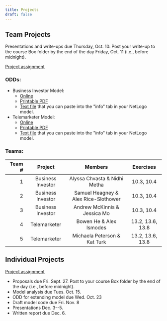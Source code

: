 ```yaml
---
title: Projects
draft: false
---
```


## Team Projects

Presentations and write-ups due Thursday, Oct. 10. Post your write-up to the course Box folder by the end of the day Friday, Oct. 11 (i.e., before midnight).

[Project assignment](/assignment/TeamProjectAssignment.pdf)

### ODDs:

* Business Investor Model:
  * [Online](/projects/business_investor_odd)
  * [Printable PDF](/files/odd/business_investor_odd.pdf)
  * [Text file](/files/odd/business_investor_odd.md) that you can paste into the "info" tab in your NetLogo model.
* Telemarketer Model:
  * [Online](/projects/telemarketer_odd)
  * [Printable PDF](/files/odd/telemarketer_odd.pdf)
  * [Text file](/files/odd/telemarketer_odd.md) that you can paste into the "info" tab in your NetLogo model.

### Teams:

| Team # |       Project      |                     Members                 |      Exercises     |
|-------:|:------------------:|:-------------------------------------------:|:------------------:|
| 1      |  Business Investor |         Alyssa Chvasta & Nidhi Metha        |   10.3, 10.4       |
| 2      |  Business Investor |    Samuel Heagney & Alex Rice-Slothower     |   10.3, 10.4       |
| 3      |  Business Investor |         Andrew McKinnis & Jessica Mo        |   10.3, 10.4       |
| 4      |  Telemarketer      |           Bowen He & Alex Ismodes           |   13.2, 13.6, 13.8 |
| 5      |  Telemarketer      |        Michaela Peterson & Kat Turk         |   13.2, 13.6, 13.8 |

## Individual Projects

[Project assignment](/assignment/ResearchProjectAssignment.pdf)

* Proposals due Fri. Sept. 27. Post to your course Box folder by the end of the day (i.e., before midnight).
* Model analysis due Tues. Oct. 15.
* ODD for extending model due Wed. Oct. 23
* Draft model code due Fri. Nov. 8
* Presentations Dec. 3--5.
* Written report due Dec. 6.
